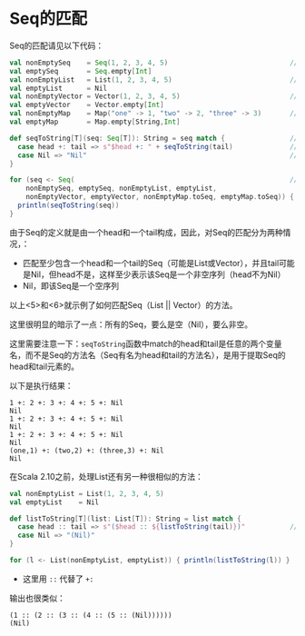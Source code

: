 # Seq的匹配

Seq的匹配请见以下代码：

```scala
val nonEmptySeq    = Seq(1, 2, 3, 4, 5)                              // <1>
val emptySeq       = Seq.empty[Int]
val nonEmptyList   = List(1, 2, 3, 4, 5)                             // <2>
val emptyList      = Nil
val nonEmptyVector = Vector(1, 2, 3, 4, 5)                           // <3>
val emptyVector    = Vector.empty[Int]
val nonEmptyMap    = Map("one" -> 1, "two" -> 2, "three" -> 3)       // <4>
val emptyMap       = Map.empty[String,Int]

def seqToString[T](seq: Seq[T]): String = seq match {                // <5>
  case head +: tail => s"$head +: " + seqToString(tail)              // <6>
  case Nil => "Nil"                                                  // <7>
}

for (seq <- Seq(                                                     // <8>
    nonEmptySeq, emptySeq, nonEmptyList, emptyList, 
    nonEmptyVector, emptyVector, nonEmptyMap.toSeq, emptyMap.toSeq)) {
  println(seqToString(seq))
}
```

由于Seq的定义就是由一个head和一个tail构成，因此，对Seq的匹配分为两种情况，：

* 匹配至少包含一个head和一个tail的Seq（可能是List或Vector），并且tail可能是Nil，但head不是，这样至少表示该Seq是一个非空序列（head不为Nil）
* Nil，即该Seq是一个空序列

以上<5>和<6>就示例了如何匹配Seq（List || Vector）的方法。

这里很明显的暗示了一点：所有的Seq，要么是空（Nil），要么非空。

这里需要注意一下：`seqToString`函数中match的head和tail是任意的两个变量名，而不是Seq的方法名（Seq有名为head和tail的方法名），是用于提取Seq的head和tail元素的。



以下是执行结果：

```
1 +: 2 +: 3 +: 4 +: 5 +: Nil
Nil
1 +: 2 +: 3 +: 4 +: 5 +: Nil
Nil
1 +: 2 +: 3 +: 4 +: 5 +: Nil
Nil
(one,1) +: (two,2) +: (three,3) +: Nil
Nil
```

在Scala 2.10之前，处理List还有另一种很相似的方法：

```scala
val nonEmptyList = List(1, 2, 3, 4, 5)
val emptyList    = Nil

def listToString[T](list: List[T]): String = list match {
  case head :: tail => s"($head :: ${listToString(tail)})"           // <1>
  case Nil => "(Nil)"
}

for (l <- List(nonEmptyList, emptyList)) { println(listToString(l)) }
```

* 这里用 `::` 代替了 `+:`

输出也很类似：

```
(1 :: (2 :: (3 :: (4 :: (5 :: (Nil))))))
(Nil)
```